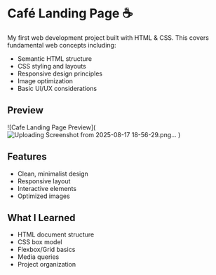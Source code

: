 # Café Landing Page ☕

My first web development project built with HTML & CSS. This covers fundamental web concepts including:

- Semantic HTML structure
- CSS styling and layouts
- Responsive design principles
- Image optimization
- Basic UI/UX considerations

## Preview
![Cafe Landing Page Preview](![Uploading Screenshot from 2025-08-17 18-56-29.png…]()
)

## Features
- Clean, minimalist design
- Responsive layout
- Interactive elements
- Optimized images

## What I Learned
- HTML document structure
- CSS box model
- Flexbox/Grid basics
- Media queries
- Project organization
